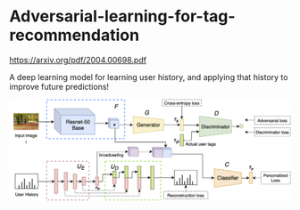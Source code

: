 # Adversarial-learning-for-tag-recommendation
https://arxiv.org/pdf/2004.00698.pdf

A deep learning model for learning user history, and applying that history to improve future predictions!

![Framework](https://github.com/vyzuer/ALTReco/blob/master/images/framework.png)

